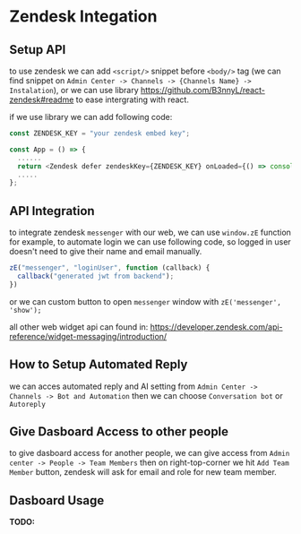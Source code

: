 
# Zendesk Integation 

## Setup API
to use zendesk we can add `<script/>` snippet before `<body/>` tag (we can find snippet on `Admin Center -> Channels -> {Channels Name} -> Instalation`), or we can use library https://github.com/B3nnyL/react-zendesk#readme to ease intergrating with react.

if we use library we can add following code: 
```typescript
const ZENDESK_KEY = "your zendesk embed key";

const App = () => {
  ......
  return <Zendesk defer zendeskKey={ZENDESK_KEY} onLoaded={() => console.log('is loaded')} />;
  .....
};
```

## API Integration 
to integrate zendesk `messenger` with our web, we can use `window.zE` function for example, to automate login we can use following code, so logged in user doesn't need to give their name and email manually.

```javascript
zE("messenger", "loginUser", function (callback) {
  callback("generated jwt from backend");
})
```

or we can custom button to open `messenger` window with `zE('messenger', 'show');`

all other web widget api can found in: https://developer.zendesk.com/api-reference/widget-messaging/introduction/

## How to Setup Automated Reply
we can acces automated reply and AI setting from `Admin Center -> Channels -> Bot and Automation` then we can choose `Conversation bot` or `Autoreply`

## Give Dasboard Access to other people 
to give dasboard access for another people, we can give access from `Admin center -> People -> Team Members` then on right-top-corner we hit `Add Team Member` button, zendesk will ask for email and role for new team member.

## Dasboard Usage 

**TODO:**

